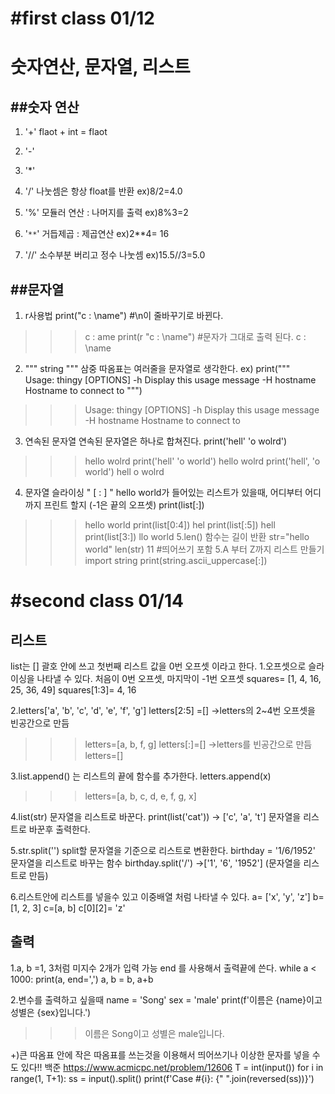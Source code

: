 #first class 01/12
=============
숫자연산, 문자열, 리스트
=============
##숫자 연산
-------------
1. '+'
  flaot + int = flaot
  
2. '-'

3. '*'

4. '/'
  나눗셈은 항상 float를 반환
  ex)8/2=4.0
  
5. '%'
  모듈러 연산 : 나머지를 출력
  ex)8%3=2
  
6. '`**`'
  거듭제곱 : 제곱연산
  ex)2**4= 16
  
7. '//'
  소수부분 버리고 정수 나눗셈
  ex)15.5//3=5.0


##문자열
-------------
1. r사용법
  print("c : \name")    #\n이 줄바꾸기로 바뀐다.
  >>>c : 
     ame
  print(r "c : \name")  #문자가 그대로 출력 된다.
  >>>c : \name
2. """ string """
  삼중 따옴표는 여러줄을 문자열로 생각한다.
  ex)
  print("""\
  Usage: thingy [OPTIONS]
     -h                        Display this usage message
     -H hostname               Hostname to connect to
""")
>>>Usage: thingy [OPTIONS]
     -h                        Display this usage message
     -H hostname               Hostname to connect to
3. 연속된 문자열
  연속된 문자열은 하나로 합쳐진다.
  print('hell' 'o wolrd')
  >>>hello wolrd
  print('hell' 'o world')
  >>>hello wolrd
  print('hell', 'o world')
  >>>hell o wolrd
4. 문자열 슬라이싱 " [ : ] "
  hello world가 들어있는 리스트가 있을때, 어디부터 어디까지 프린트 할지 (-1은 끝의 오프셋)
  print(list[:])
  >>>hello world
  print(list[0:4])
  >>>hel
  print(list[:5])
  >>>hell
  print(list[3:])
  >>>llo world
5.len() 함수는 길이 반환
  str="hello world"
  len(str)
  11      #띄어쓰기 포함
5.A 부터 Z까지 리스트 만들기 
  import string
  print(string.ascii_uppercase[:])

#second class 01/14
=============
리스트
-------------
list는 [] 괄호 안에 쓰고 첫번째 리스트 값을 0번 오프셋 이라고 한다.
1.오프셋으로 슬라이싱을 나타낼 수 있다.
  처음이 0번 오프셋, 마지막이 -1번 오프셋
  squares= [1, 4, 16, 25, 36, 49]
  squares[1:3]= 4, 16

2.letters['a', 'b', 'c', 'd', 'e', 'f', 'g']
  letters[2:5] =[]    ->letters의 2~4번 오프셋을 빈공간으로 만듬
  >>>letters=[a, b, f, g]
  letters[:]=[]       ->letters를 빈공간으로 만듬
  >>>letters=[]

3.list.append() 는 리스트의 끝에 함수를 추가한다.
  letters.append(x)
  >>>letters=[a, b, c, d, e, f, g, x]

4.list(str) 문자열을 리스트로 바꾼다.
  print(list('cat'))	-> ['c', 'a', 't']  문자열을 리스트로 바꾼후 출력한다.

5.str.split('') split할 문자열을 기준으로 리스트로 변환한다.
  birthday = '1/6/1952' 문자열을 리스트로 바꾸는 함수
  birthday.split('/')	->['1', '6', '1952']	(문자열을 리스트로 만듬)

6.리스트안에 리스트를 넣을수 있고 이중배열 처럼 나타낼 수 있다.
  a= ['x', 'y', 'z']
  b= [1, 2, 3]
  c=[a, b]
  c[0][2]= 'z'

출력
-------------
1.a, b =1, 3처럼 미지수 2개가 입력 가능
end 를 사용해서 출력끝에 쓴다. 
while a < 1000:
     print(a, end=',')
     a, b = b, a+b
     
     
2.변수를 출력하고 싶을때
name = 'Song'
sex = 'male'
print(f'이름은 {name}이고 성별은 {sex}입니다.')
>>>이름은 Song이고 성별은 male입니다.

  +)큰 따옴표 안에 작은 따옴표를 쓰는것을 이용해서 띄어쓰기나 이상한 문자를 넣을 수도 있다!!
  백준 https://www.acmicpc.net/problem/12606
  T = int(input())
  for i in range(1, T+1):
      ss = input().split()
      print(f'Case #{i}: {" ".join(reversed(ss))}')
